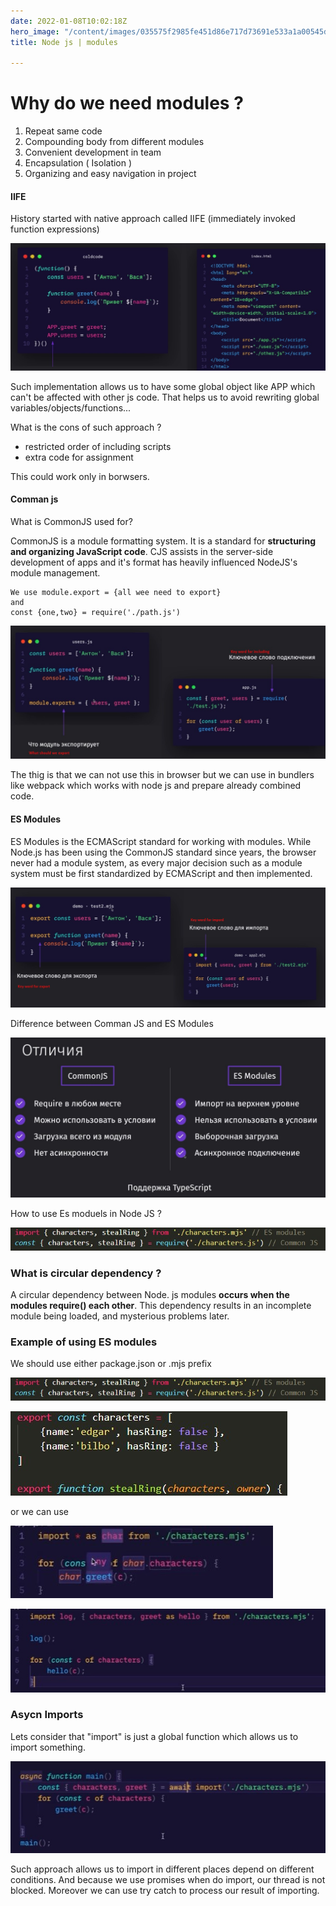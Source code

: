 ```yaml
---
date: 2022-01-08T10:02:18Z
hero_image: "/content/images/035575f2985fe451d86e717d73691e533a1a00545d7230900ed786341dc3c882.png"
title: Node js | modules

---
```

# Why do we need modules ?

1. Repeat same code
2. Compounding body from different modules
3. Convenient development in team
4. Encapsulation ( Isolation )
5. Organizing and easy navigation in project

#### IIFE

History started with native approach called IIFE (immediately invoked function expressions)

![](/content/images/screenshot_4.jpg)

Such implementation allows us to have some global object like APP which can't be affected with other js code. That helps us to avoid rewriting global variables/objects/functions...

What is the cons of such approach ?

* restricted order of including scripts
* extra code for assignment

This could work only in borwsers.

#### Comman js

What is CommonJS used for?

CommonJS is a module formatting system. It is a standard for **structuring and organizing JavaScript code**. CJS assists in the server-side development of apps and it's format has heavily influenced NodeJS's module management.

    We use module.export = {all wee need to export}
    and
    const {one,two} = require('./path.js')

![](/content/images/screenshot_1.jpg)

The thig is that we can not use this in browser but we can use in bundlers like webpack which works with node js and prepare already combined code.

#### ES Modules

ES Modules is the ECMAScript standard for working with modules. While Node.js has been using the CommonJS standard since years, the browser never had a module system, as every major decision such as a module system must be first standardized by ECMAScript and then implemented.

![](/content/images/screenshot_2.jpg)

Difference between Comman JS and ES Modules

![](/content/images/screenshot_3.jpg)

How to use Es moduels in Node JS ?

![](/content/images/screenshot_5.jpg)

### What is circular dependency ?

A circular dependency between Node. js modules **occurs when the modules require() each other**. This dependency results in an incomplete module being loaded, and mysterious problems later.

### Example of using ES modules

We should use either package.json or .mjs prefix

![](/content/images/screenshot_5.jpg)

![](/content/images/screenshot_6.jpg)

or we can use

![](/content/images/screenshot_9.jpg)

![](/content/images/screenshot_10.jpg)

### Asycn Imports

Lets consider that "import" is just a global function which allows us to import something.

![](/content/images/screenshot_11.jpg)

Such approach allows us to import in different places depend on different conditions. And because we use promises when do import, our thread is not blocked. Moreover we can use try catch to process our result of importing.